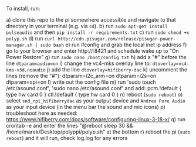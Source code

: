 To install, run:

a) clone this repo to the pi somewhere accessible and navigate to that directory in your terminal (e.g. via `cd`).
b) run `sudo apt-get install pulseaudio` and then `pip install -r requirements.txt`
c) run `sudo chmod +x polyp.sh`
d) run `curl http://cdn.pisugar.com/release/pisugar-power-manager.sh | sudo bash`
e) run ifconfig and grab the local inet ip address
f) go to your browser and enter http://<your ip>:8421 and schedule wake up to "On Power Restore"
g) run `sudo nano /boot/config.txt`
h) add a "#" before the line `dtparam=audio=on`
i) change the vc4-mks overlay line to: `dtoverlay=vc4-kms-v3d,noaudio`
j) add the line `dtoverlay=hifiberry-dac`
k) uncomment the lines (remove the "#"):
	dtparam=i2c_arm=on
	dtparam=i2s=on
	dtparam=spi=on
l) write out the config file
m) run 'sudo touch /etc/asound.conf', 'sudo nano /etc/asound.conf' and add:
pcm.!default {
  type hw card 0
}
ctl.!default {
  type hw card 0
}
n) reboot (`sudo reboot`)
o) select `snd_rpi_hifiberrydac` as your output device and `Andrea Pure Audio` as your input device (in the menu bar the sound and mic icons)
p) troubleshoot here as needed: https://www.hifiberry.com/docs/software/configuring-linux-3-18-x/
q) run crontab -e and enter the lines "@reboot sleep 30 && /home/marek/Desktop/polyppi/polyp.sh" at the bottom
r) reboot the pi (`sudo reboot`) and it will run, check log.log for any errors
